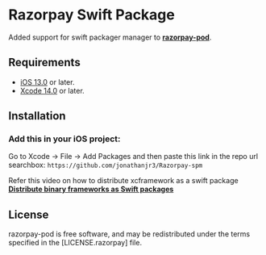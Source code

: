 # Razorpay Swift Package

Added support for swift packager manager to [**razorpay-pod**](https://github.com/razorpay/razorpay-pod).

## Requirements
* [iOS 13.0](https://wikipedia.org/wiki/IOS_13) or later.
* [Xcode 14.0](https://developer.apple.com/xcode) or later.

## Installation
### Add this in your iOS project:
Go to Xcode -> File -> Add Packages and then paste this link in the repo url searchbox:
`https://github.com/jonathanjr3/Razorpay-spm`

Refer this video on how to distribute xcframework as a swift package [**Distribute binary frameworks as Swift packages**](https://developer.apple.com/wwdc20/10147)

## License
razorpay-pod is free software, and may be redistributed under the terms specified in the [LICENSE.razorpay] file.

